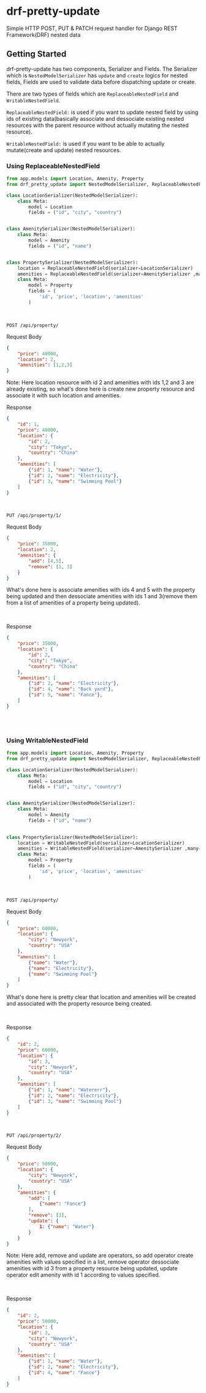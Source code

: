 # drf-pretty-update

Simple HTTP POST, PUT & PATCH request handler for Django REST Framework(DRF) nested data

## Getting Started
drf-pretty-update has two components, Serializer and Fields. The Serializer which is `NestedModelSerializer` has `update` and `create` logics for nested fields, Fields are used to validate data before dispatching update or create.

There are two types of fields which are `ReplaceableNestedField` and `WritableNestedField`.

`ReplaceableNestedField:` is used if you want to update nested field by using ids of existing data(basically associate and dessociate existing nested resources with the parent resource without actually mutating the nested resource).

`WritableNestedField:` is used if you want to be able to actually mutate(create and update) nested resources.

### Using ReplaceableNestedField
```python
from app.models import Location, Amenity, Property
from drf_pretty_update import NestedModelSerializer, ReplaceableNestedField, WritableNestedField

class LocationSerializer(NestedModelSerializer):
    class Meta:
        model = Location
        fields = ("id", "city", "country")


class AmenitySerializer(NestedModelSerializer):
    class Meta:
        model = Amenity
        fields = ("id", "name")


class PropertySerializer(NestedModelSerializer):
    location = ReplaceableNestedField(serializer=LocationSerializer)
    amenities = ReplaceableNestedField(serializer=AmenitySerializer ,many=True)
    class Meta:
        model = Property
        fields = (
            'id', 'price', 'location', 'amenities'
        )
```
<br>


```POST /api/property/```

Request Body
```json
{
    "price": 40000,
    "location": 2,
    "amenities": [1,2,3]
}
```
Note: Here location resource with id 2 and amenities with ids 1,2 and 3 are already existing, so what's done here is create new property resource and associate it with such location and amenities.
<br>

Response
```json
{
    "id": 1,
    "price": 40000,
    "location": {
        "id": 2,
        "city": "Tokyo",
        "country": "China"
    },
    "amenities": [
        {"id": 1, "name": "Water"},
        {"id": 2, "name": "Electricity"},
        {"id": 3, "name": "Swimming Pool"}
    ]
}
```
<br>


```PUT /api/property/1/```

Request Body

```json
{
    "price": 35000,
    "location": 2,
    "amenities": {
        "add": [4,5],
        "remove": [1, 3]
    }
}
```
What's done here is associate amenities with ids 4 and 5 with the property being updated and then dessociate amenities with ids 1 and 3(remove them from a list of amenities of a property being updated).

<br>

Response
```json
{
    "price": 35000,
    "location": {
        "id": 2,
        "city": "Tokyo",
        "country": "China"
    },
    "amenities": [
        {"id": 2, "name": "Electricity"},
        {"id": 4, "name": "Back yard"},
        {"id": 5, "name": "Fance"},
    ]
}
```

<br>
<br>

### Using WritableNestedField
```python
from app.models import Location, Amenity, Property
from drf_pretty_update import NestedModelSerializer, ReplaceableNestedField, WritableNestedField

class LocationSerializer(NestedModelSerializer):
    class Meta:
        model = Location
        fields = ("id", "city", "country")


class AmenitySerializer(NestedModelSerializer):
    class Meta:
        model = Amenity
        fields = ("id", "name")
        

class PropertySerializer(NestedModelSerializer):
    location = WritableNestedField(serializer=LocationSerializer)
    amenities = WritableNestedField(serializer=AmenitySerializer ,many=True)
    class Meta:
        model = Property
        fields = (
            'id', 'price', 'location', 'amenities'
        )
```
<br>


```POST /api/property/```

Request Body
```json
{
    "price": 60000,
    "location": {
        "city": "Newyork",
        "country": "USA"
    },
    "amenities": [
        {"name": "Water"},
        {"name": "Electricity"},
        {"name": "Swimming Pool"}
    ]
}
```
What's done here is pretty clear that location and amenities will be created and associated with the property resource being created.

<br>

Response
```json
{
    "id": 2,
    "price": 60000,
    "location": {
        "id": 3,
        "city": "Newyork",
        "country": "USA"
    },
    "amenities": [
        {"id": 1, "name": "Watererr"},
        {"id": 2, "name": "Electricity"},
        {"id": 3, "name": "Swimming Pool"}
    ]
}
```
<br>


```PUT /api/property/2/```

Request Body
```json
{
    "price": 50000,
    "location": {
        "city": "Newyork",
        "country": "USA"
    },
    "amenities": {
        "add": [
            {"name": "Fance"}
        ],
        "remove": [3],
        "update": {
            1: {"name": "Water"}
        }
    }
}
```
Note: Here add, remove and update are operators, so add operator create amenities with values specified in a list, remove operator dessociate amenities with id 3 from a property resource being updated, update operator edit amenity with id 1 according to values specified.

<br>

Response
```json
{
    "id": 2,
    "price": 50000,
    "location": {
        "id": 3,
        "city": "Newyork",
        "country": "USA"
    },
    "amenities": [
        {"id": 1, "name": "Water"},
        {"id": 2, "name": "Electricity"},
        {"id": 4, "name": "Fance"}
    ]
}
```